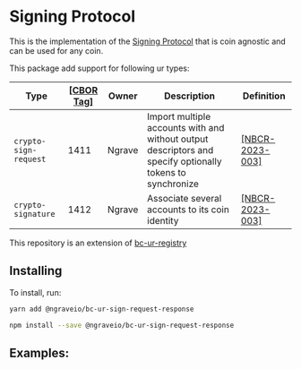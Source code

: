 # Signing Protocol

This is the implementation of the [Signing Protocol](https://github.com/ngraveio/Research/blob/main/papers/nbcr-2023-003-crypto-sign.md) that is coin agnostic and can be used for any coin.

This package add support for following ur types:

| Type                      | [[CBOR Tag]](https://www.iana.org/assignments/cbor-tags/cbor-tags.xhtml) | Owner  | Description                                                                                               | Definition                                                                                                 |
| ------------------------- | ------------------------------------------------------------------------ | ------ | --------------------------------------------------------------------------------------------------------- | ---------------------------------------------------------------------------------------------------------- |
| `crypto-sign-request` | 1411                                                                     | Ngrave | Import multiple accounts with and without output descriptors and specify optionally tokens to synchronize | [[NBCR-2023-003]](https://github.com/ngraveio/Research/blob/main/papers/nbcr-2023-003-crypto-sign.md) |
| `crypto-signature`             | 1412                                                                     | Ngrave | Associate several accounts to its coin identity                                                           | [[NBCR-2023-003]](https://github.com/ngraveio/Research/blob/main/papers/nbcr-2023-003-crypto-sign.md) |

This repository is an extension of [bc-ur-registry](https://github.com/KeystoneHQ/ur-registry)

## Installing

To install, run:

```bash
yarn add @ngraveio/bc-ur-sign-request-response
```

```bash
npm install --save @ngraveio/bc-ur-sign-request-response
```

## Examples:


